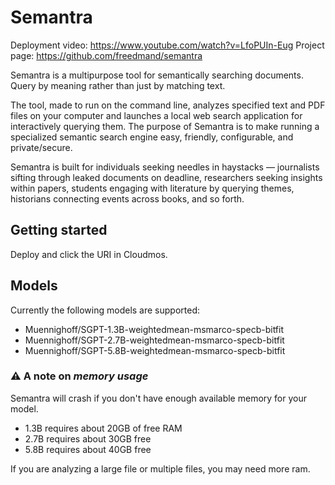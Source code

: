 # Semantra

Deployment video: https://www.youtube.com/watch?v=LfoPUIn-Eug
Project page: https://github.com/freedmand/semantra

Semantra is a multipurpose tool for semantically searching documents. Query by meaning rather than just by matching text.

The tool, made to run on the command line, analyzes specified text and PDF files on your computer and launches a local web search application for interactively querying them. The purpose of Semantra is to make running a specialized semantic search engine easy, friendly, configurable, and private/secure.

Semantra is built for individuals seeking needles in haystacks — journalists sifting through leaked documents on deadline, researchers seeking insights within papers, students engaging with literature by querying themes, historians connecting events across books, and so forth.


## Getting started

Deploy and click the URI in Cloudmos.

## Models

Currently the following models are supported:

- Muennighoff/SGPT-1.3B-weightedmean-msmarco-specb-bitfit
- Muennighoff/SGPT-2.7B-weightedmean-msmarco-specb-bitfit
- Muennighoff/SGPT-5.8B-weightedmean-msmarco-specb-bitfit

### :warning: A note on _memory usage_

Semantra will crash if you don't have enough available memory for your model.

- 1.3B requires about 20GB of free RAM
- 2.7B requires about 30GB free
- 5.8B requires about 40GB free

If you are analyzing a large file or multiple files, you may need more ram.

